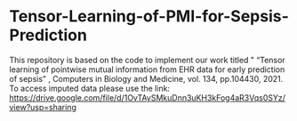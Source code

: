 # Tensor-Learning-of-PMI-for-Sepsis-Prediction
This repository is based on the code to implement our work  titled " “Tensor learning of pointwise mutual information from EHR data for early prediction of sepsis” , Computers in Biology and Medicine, vol. 134, pp.104430, 2021.
To access imputed data please use the link:
https://drive.google.com/file/d/1OvTAySMkuDnn3uKH3kFog4aR3Vqs0SYz/view?usp=sharing
